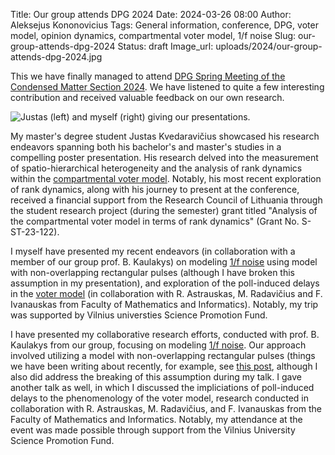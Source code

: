 Title: Our group attends DPG 2024
Date: 2024-03-26 08:00
Author: Aleksejus Kononovicius
Tags: General information, conference, DPG, voter model, opinion dynamics, compartmental voter model, 1/f noise
Slug: our-group-attends-dpg-2024
Status: draft
Image_url: uploads/2024/our-group-attends-dpg-2024.jpg

This we have finally managed to attend [DPG Spring Meeting of the Condensed
Matter Section 2024](https://berlin24.dpg-tagungen.de/). We have listened to
quite a few interesting contribution and received valuable feedback on our
own research.

![Justas (left) and myself (right) giving our
presentations.]({static}/uploads/2024/our-group-attends-dpg-2024.jpg
"Justas (left) and myself (right) giving our presentations.")

My master's degree student Justas Kvedaravičius showcased his research
endeavors spanning both his bachelor's and master's studies in a compelling
poster presentation. His research delved into the measurement of
spatio-hierarchical heterogeneity and the analysis of rank dynamics within
the [compartmental voter
model]({filename}/articles/2020/compartmental-voter-model.md). Notably, his
most recent exploration of rank dynamics, along with his journey to present
at the conference, received a financial support from the Research Council of
Lithuania through the student research project (during the semester) grant
titled "Analysis of the compartmental voter model in terms of rank dynamics"
(Grant No. S-ST-23-122).

I myself have presented my recent endeavors (in collaboration with a member
of our group prof. B. Kaulakys) on modeling [1/f noise](/tag/1f-noise)
using model with non-overlapping rectangular pulses (although I have broken
this assumption in my presentation), and exploration of the poll-induced
delays in the [voter model](/tag/voter-model/) (in collaboration with R.
Astrauskas, M. Radavičius and F. Ivanauskas from Faculty of Mathematics and
Informatics). Notably, my trip was supported by Vilnius universties Science
Promotion Fund.

I have presented my collaborative research efforts, conducted with prof.  B.
Kaulakys from our group, focusing on modeling [1/f noise](/tag/1f-noise).
Our approach involved utilizing a model with non-overlapping rectangular
pulses (things we have been writing about recently, for example, see [this
post]({filename}/articles/2023/noise-generated-by-single-charge-carrier.md),
although I also did address the breaking of this assumption during my talk.
I gave another talk as well, in which I discussed the impliciations of
poll-induced delays to the phenomenology of the voter model, research
conducted in collaboration with R. Astrauskas, M. Radavičius, and F.
Ivanauskas from the Faculty of Mathematics and Informatics. Notably, my
attendance at the event was made possible through support from the Vilnius
University Science Promotion Fund.

